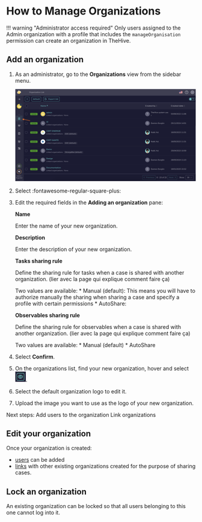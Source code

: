 # How to Manage Organizations

!!! warning "Administrator access required"
    Only users assigned to the Admin organization with a profile that includes the `manageOrganisation` permission can create an organization in TheHive.

## Add an organization

1. As an administrator, go to the **Organizations** view from the sidebar menu.

    ![Organizations view](../../images/administration-guides/manage-organizations-organizations-view.png)

2. Select :fontawesome-regular-square-plus:

3. Edit the required fields in the **Adding an organization** pane:

    **Name**

    Enter the name of your new organization.

    **Description**

    Enter the description of your new organization.

    **Tasks sharing rule**

    Define the sharing rule for tasks when a case is shared with another organization. (lier avec la page qui explique comment faire ça)

    Two values are available:
        * Manual (default): This means you will have to authorize manually the sharing when sharing a case and specify a profile with certain permissions
        * AutoShare: 

    **Observables sharing rule**

    Define the sharing rule for observables when a case is shared with another organization. (lier avec la page qui explique comment faire ça)

    Two values are available:
        * Manual (default)
        * AutoShare

4. Select **Confirm**.

5. On the organizations list, find your new organization, hover and select ![Eye](../../images/administration-guides/manage-organizations-eye.png).

6. Select the default organization logo to edit it.

7. Upload the image you want to use as the logo of your new organization.

Next steps: Add users to the organization
Link organizations

## Edit your organization

Once your organization is created:

* [users](./accounts.md) can be added
* [links](./organization-links.md) with other existing organizations created for the purpose of sharing cases.

## Lock an organization
An existing organization can be locked so that all users belonging to this one cannot log into it.